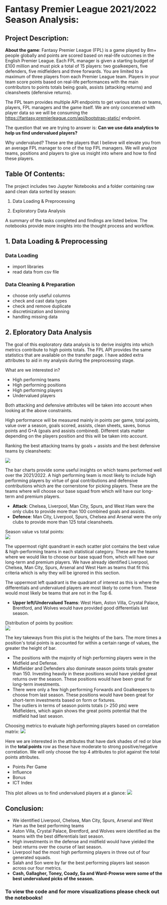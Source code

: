 # Fantasy Premier League 2021/2022 Season Analysis:


## Project Description:
**About the game**: Fantasy Premier League (FPL) is a game played by 8m+ people globally and points are scored based on real-life outcomes in the English Premier League. Each FPL manager is given a starting budget of £100 million and must pick a total of 15 players: two goalkeepers, five defenders, five midfielders and three forwards. You are limited to a maximum of three players from each Premier League team. Players in your team score points based on real-life performances with the main contributors to points totals being goals, assists (attacking returns) and cleansheets (defensive returns).

The FPL team provides multiple API endpoints to get various stats on teams, players, FPL managers and the game itself. We are only concerened with player data so we will be consuming the https://fantasy.premierleague.com/api/bootstrap-static/ endpoint.

The question that we are trying to answer is: **Can we use data analytics to help us find undervalued players?**

Why undervalued? These are the players that I believe will elevate you from an average FPL manager to one of the top FPL managers. We will analyze teams, positions and players to give us insight into where and how to find these players. 


## Table Of Contents:

The project includes two Jupyter Notebooks and a folder containing raw aand clean data sorted by season:

1. Data Loading & Preprocessing

2. Exploratory Data Analysis

A summary of the tasks completed and findings are listed below. The notebooks provide more insights into the thought process and workflow. 

## 1. Data Loading & Preprocessing

### Data Loading
- import libraries
- read data from csv file

### Data Cleaning & Preparation
- choose only useful columns
- check and cast data types
- check and remove duplicate 
- discretinization and binning
- handling missing data

## 2. Eploratory Data Analysis
The goal of this exploratory data analysis is to derive insights into which metrics contribute to high points totals. The FPL API provides the same statistics that are available on the transfer page. I have added extra attributes to aid in my analysis during the preprocessing stage.

What are we interested in?
- High performing teams 
- High performing positions
- High performing players
- Undervalued players

Both attacking and defensive attributes will be taken into account when looking at the above constraints.

High performance will be measured mainly in points per game, total points, value over a season, goals scored, assists, clean sheets, saves, bonus points and G+A (goals and assists combined). Different stats matter depending on the players position and this will be taken into account.

Ranking the best attacking teams by goals + assists and the best defensive teams by cleansheets:

![](./images/team-bar.PNG)

The bar charts provide some useful insights on which teams performed well over the 2021/2022. A high performing team is most likely to include high performing players by virtue of goal contributions and defensive contributions which are the cornerstone for picking players. These are the teams where will choose our base squad from which will have our long-term and premium players.

- **Attack**: Chelsea, Liverpool, Man City, Spurs, and West Ham were the only clubs to provide more than 100 combined goals and assists.
- **Defence**: Man City, Liverpool, Spurs, Chelsea and Arsenal were the only clubs to provide more than 125 total cleansheets.

Season value vs total points:  
![](./images/team-scatter.PNG)

The uppermost right quandrant in each scatter plot contains the best value & high-performing teams in each statistical category. These are the teams where we would like to choose our base squad from, which will have our long-term and premium players. We have already identified Liverpool, Chelsea, Man City, Spurs, Arsenal and West Ham as teams that fit this criteria which is why they will be ignored in this section. 

The uppermost left quadrant is the quadrant of interest as this is where the differentials and undervalued players are most likely to come from. These would most likely be teams that are not in the Top 6.

- **Upper left/Undervalued Teams**: West Ham, Aston Villa, Crystal Palace, Brentford, and Wolves would have provided good differentials last season.


Distribution of points by position:  
![](./images/position-dist.PNG)

The key takeways from this plot is the heights of the bars. The more times a position's total points is accounted for within a certain range of values, the greater the height of bar.

- The positions with the majority of high performing players were in the Midfield and Defense.
- Midfielder and Defenders also dominate season points totals greater than 150. Investing heavily in these positions would have yielded great returns over the season. These positions would have been great for long-term investments.
- There were only a few high performing Forwards and Goalkeepers to choose from last season. These positions would have been great for short-term investments based on form or fixtures.
- The outliers in terms of season points totals (> 250 pts) were  Midfielders, which again shows the great points potential that the midfield had last season.

Choosing metrics to evaluate high performing players based on correlation matrix:
![](./images/corr.PNG)

Here we are interested in the attributes that have dark shades of red or blue in the **total points** row as these have moderate to strong positive/negative correlation. We will only choose the top 4 attributes to plot against the total points attributes.

- Points Per Game
- Influence
- Bonus
- ICT Index

This plot allows us to find undervalued players at a glance:
![](./images/player-scatter-2.PNG)

## Conclusion:

- We identified Liverpool, Chelsea, Man City, Spurs, Arsenal and West Ham as the best performing teams 
- Aston Villa, Crystal Palace, Brentford, and Wolves were identified as the teams with the best differentials last season.
- High investments in the defense and midfield would have yielded the best returns over the course of last season.
- Liverpool had the most high performing players in three out of four generated squads.
- Salah and Son were by far the best performing players last season across our four metrics.
- **Cash, Gallagher, Toney, Coady, Sa and Ward-Prowse were some of the best undervalued picks of the season.**

### To view the code and for more visualizations please check out the notebooks!
